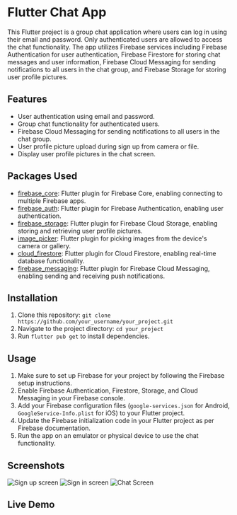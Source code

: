 # Flutter Chat App

This Flutter project is a group chat application where users can log in using their email and password. Only authenticated users are allowed to access the chat functionality. The app utilizes Firebase services including Firebase Authentication for user authentication, Firebase Firestore for storing chat messages and user information, Firebase Cloud Messaging for sending notifications to all users in the chat group, and Firebase Storage for storing user profile pictures.

## Features

- User authentication using email and password.
- Group chat functionality for authenticated users.
- Firebase Cloud Messaging for sending notifications to all users in the chat group.
- User profile picture upload during sign up from camera or file.
- Display user profile pictures in the chat screen.

## Packages Used

- [firebase_core](https://pub.dev/packages/firebase_core): Flutter plugin for Firebase Core, enabling connecting to multiple Firebase apps.
- [firebase_auth](https://pub.dev/packages/firebase_auth): Flutter plugin for Firebase Authentication, enabling user authentication.
- [firebase_storage](https://pub.dev/packages/firebase_storage): Flutter plugin for Firebase Cloud Storage, enabling storing and retrieving user profile pictures.
- [image_picker](https://pub.dev/packages/image_picker): Flutter plugin for picking images from the device's camera or gallery.
- [cloud_firestore](https://pub.dev/packages/cloud_firestore): Flutter plugin for Cloud Firestore, enabling real-time database functionality.
- [firebase_messaging](https://pub.dev/packages/firebase_messaging): Flutter plugin for Firebase Cloud Messaging, enabling sending and receiving push notifications.

## Installation

1. Clone this repository: `git clone https://github.com/your_username/your_project.git`
2. Navigate to the project directory: `cd your_project`
3. Run `flutter pub get` to install dependencies.

## Usage

1. Make sure to set up Firebase for your project by following the Firebase setup instructions.
2. Enable Firebase Authentication, Firestore, Storage, and Cloud Messaging in your Firebase console.
3. Add your Firebase configuration files (`google-services.json` for Android, `GoogleService-Info.plist` for iOS) to your Flutter project.
4. Update the Firebase initialization code in your Flutter project as per Firebase documentation.
5. Run the app on an emulator or physical device to use the chat functionality.

## Screenshots

![Sign up screen](https://github.com/nith-in7/chat_app/assets/124262214/6782b5d5-86ab-402c-bc8b-33bed2a8bcf7)
![Sign in screen](https://github.com/nith-in7/chat_app/assets/124262214/6db763b5-7707-44df-aad0-bcaec793f34c)
![Chat Screen](https://github.com/nith-in7/chat_app/assets/124262214/f341a609-69ac-4bcd-9b8e-c3c2806b50f2)

## Live Demo

